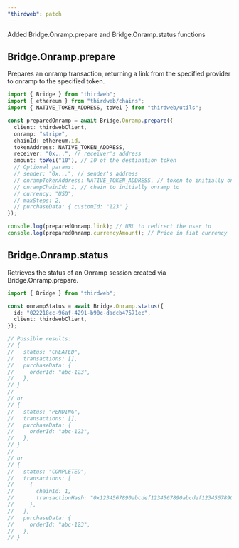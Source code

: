 ```yaml
---
"thirdweb": patch
---
```


Added Bridge.Onramp.prepare and Bridge.Onramp.status functions

## Bridge.Onramp.prepare

Prepares an onramp transaction, returning a link from the specified provider to onramp to the specified token.

```typescript
import { Bridge } from "thirdweb";
import { ethereum } from "thirdweb/chains";
import { NATIVE_TOKEN_ADDRESS, toWei } from "thirdweb/utils";

const preparedOnramp = await Bridge.Onramp.prepare({
  client: thirdwebClient,
  onramp: "stripe",
  chainId: ethereum.id,
  tokenAddress: NATIVE_TOKEN_ADDRESS,
  receiver: "0x...", // receiver's address
  amount: toWei("10"), // 10 of the destination token
  // Optional params:
  // sender: "0x...", // sender's address
  // onrampTokenAddress: NATIVE_TOKEN_ADDRESS, // token to initially onramp to
  // onrampChainId: 1, // chain to initially onramp to
  // currency: "USD",
  // maxSteps: 2,
  // purchaseData: { customId: "123" }
});

console.log(preparedOnramp.link); // URL to redirect the user to
console.log(preparedOnramp.currencyAmount); // Price in fiat currency
```

## Bridge.Onramp.status

Retrieves the status of an Onramp session created via Bridge.Onramp.prepare.

```typescript
import { Bridge } from "thirdweb";

const onrampStatus = await Bridge.Onramp.status({
  id: "022218cc-96af-4291-b90c-dadcb47571ec",
  client: thirdwebClient,
});

// Possible results:
// {
//   status: "CREATED",
//   transactions: [],
//   purchaseData: {
//     orderId: "abc-123",
//   },
// }
//
// or
// {
//   status: "PENDING",
//   transactions: [],
//   purchaseData: {
//     orderId: "abc-123",
//   },
// }
//
// or
// {
//   status: "COMPLETED",
//   transactions: [
//     {
//       chainId: 1,
//       transactionHash: "0x1234567890abcdef1234567890abcdef1234567890abcdef1234567890abcdef",
//     },
//   ],
//   purchaseData: {
//     orderId: "abc-123",
//   },
// }
```
